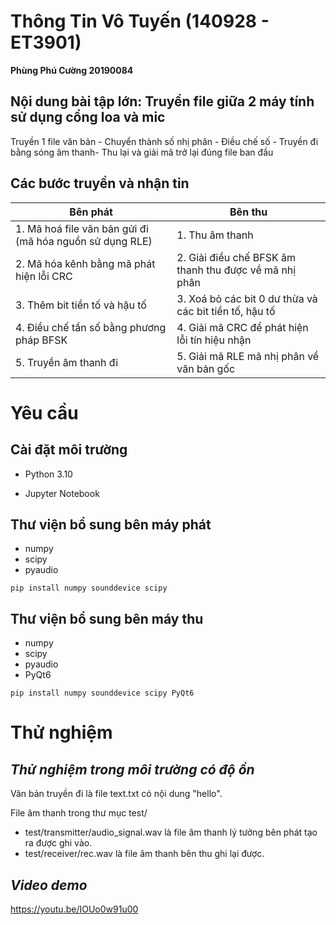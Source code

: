 # **Thông Tin Vô Tuyến (140928 - ET3901)**
  **Phùng Phú Cường 20190084**
## **Nội dung bài tập lớn: Truyền file giữa 2 máy tính sử dụng cổng loa và mic**
 Truyền 1 file văn bản - Chuyển thành số nhị phân - Điều chế số - Truyền đi bằng sóng âm thanh- Thu lại và giải mã trở lại đúng file ban đầu

## Các bước truyền và nhận tin

| Bên phát | Bên thu |
|---|---|
|1. Mã hoá file văn bản gửi đi (mã hóa nguồn sử dụng RLE)| 1. Thu âm thanh |
|2. Mã hóa kênh bằng mã phát hiện lỗi CRC|2. Giải điều chế BFSK âm thanh thu được về mã nhị phân|
|3. Thêm bit tiền tố và hậu tố |3. Xoá bỏ các bit 0 dư thừa và các bit tiền tố, hậu tố|
|4. Điều chế tần số bằng phương pháp BFSK|4. Giải mã CRC để phát hiện lỗi tín hiệu nhận|
|5. Truyền âm thanh đi|5. Giải mã RLE mã nhị phân về văn bản gốc|

# Yêu cầu
## Cài đặt môi trường
- Python 3.10 

- Jupyter Notebook

## Thư viện bổ sung bên máy phát 
- numpy
- scipy
- pyaudio
```
pip install numpy sounddevice scipy
```
## Thư viện bổ sung bên máy thu
- numpy
- scipy
- pyaudio
- PyQt6
```
pip install numpy sounddevice scipy PyQt6
```
# Thử nghiệm
## *Thử nghiệm trong môi trường có độ ồn*
Văn bản truyền đi là file text.txt có nội dung "hello".

File âm thanh trong thư mục test/
- test/transmitter/audio_signal.wav là file âm thanh lý tưởng bên phát tạo ra được ghi vào.
- test/receiver/rec.wav là file âm thanh bên thu ghi lại được.
## *Video demo*
https://youtu.be/IOUo0w91u00
